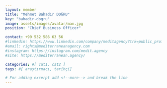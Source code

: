 ```yaml
---
layout: member
title: "Mehmet Bahadır DOĞRU"
key: "bahadir-dogru"
image: assets/images/avatar/man.jpg
position: "Chief Business Officer"

contact: +90 532 586 63 56
#linkedin: https://www.linkedin.com/company/meditagency?trk=public_profile_experience-item_profile-section-card_subtitle-click
#email: rights@mediterraneanagency.com
#instagram: https://instagram.com/medit.agency
#site: https://mediterranean.agency/

categories: #[ cat1, cat2 ]
tags: #[ araştırmacı, tarihçi]

# For adding excerpt add <!--more--> and break the line
---
```


 
<!--more-->

